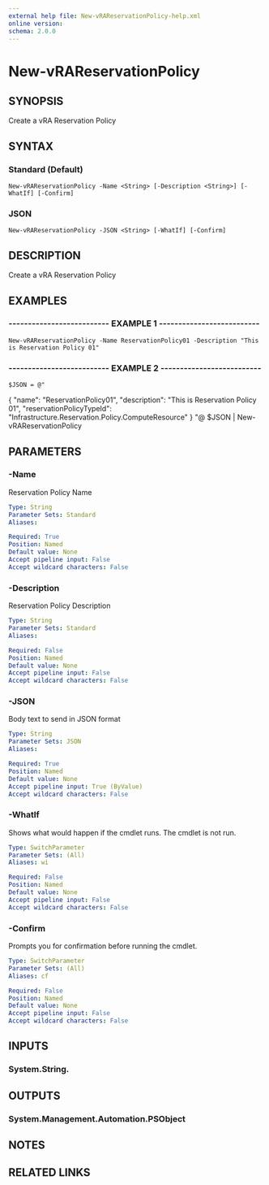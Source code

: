 ```yaml
---
external help file: New-vRAReservationPolicy-help.xml
online version: 
schema: 2.0.0
---
```


# New-vRAReservationPolicy

## SYNOPSIS
Create a vRA Reservation Policy

## SYNTAX

### Standard (Default)
```
New-vRAReservationPolicy -Name <String> [-Description <String>] [-WhatIf] [-Confirm]
```

### JSON
```
New-vRAReservationPolicy -JSON <String> [-WhatIf] [-Confirm]
```

## DESCRIPTION
Create a vRA Reservation Policy

## EXAMPLES

### -------------------------- EXAMPLE 1 --------------------------
```
New-vRAReservationPolicy -Name ReservationPolicy01 -Description "This is Reservation Policy 01"
```

### -------------------------- EXAMPLE 2 --------------------------
```
$JSON = @"
```

{
  "name": "ReservationPolicy01",
  "description": "This is Reservation Policy 01",
  "reservationPolicyTypeId": "Infrastructure.Reservation.Policy.ComputeResource"
}
"@
$JSON | New-vRAReservationPolicy

## PARAMETERS

### -Name
Reservation Policy Name

```yaml
Type: String
Parameter Sets: Standard
Aliases: 

Required: True
Position: Named
Default value: None
Accept pipeline input: False
Accept wildcard characters: False
```

### -Description
Reservation Policy Description

```yaml
Type: String
Parameter Sets: Standard
Aliases: 

Required: False
Position: Named
Default value: None
Accept pipeline input: False
Accept wildcard characters: False
```

### -JSON
Body text to send in JSON format

```yaml
Type: String
Parameter Sets: JSON
Aliases: 

Required: True
Position: Named
Default value: None
Accept pipeline input: True (ByValue)
Accept wildcard characters: False
```

### -WhatIf
Shows what would happen if the cmdlet runs.
The cmdlet is not run.

```yaml
Type: SwitchParameter
Parameter Sets: (All)
Aliases: wi

Required: False
Position: Named
Default value: None
Accept pipeline input: False
Accept wildcard characters: False
```

### -Confirm
Prompts you for confirmation before running the cmdlet.

```yaml
Type: SwitchParameter
Parameter Sets: (All)
Aliases: cf

Required: False
Position: Named
Default value: None
Accept pipeline input: False
Accept wildcard characters: False
```

## INPUTS

### System.String.

## OUTPUTS

### System.Management.Automation.PSObject

## NOTES

## RELATED LINKS


